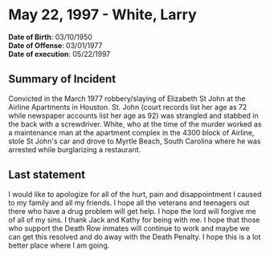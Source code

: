 # May 22, 1997 - White, Larry

**Date of Birth**: 03/10/1950<br/>
**Date of Offense**: 03/01/1977<br/>
**Date of execution**: 05/22/1997<br/>

## Summary of Incident
Convicted in the March 1977 robbery/slaying of Elizabeth St John at the Airline Apartments in Houston. St. John (court records list her age as 72 while newspaper accounts list her age as 92) was strangled and stabbed in the back with a screwdriver. White, who at the time of the murder worked as a maintenance man at the apartment complex in the 4300 block of Airline, stole St John's car and drove to Myrtle Beach, South Carolina where he was arrested while burglarizing a restaurant.

## Last statement
I would like to apologize for all of the hurt, pain and disappointment I caused to my family and all my friends. I hope all the veterans and teenagers out there who have a drug problem will get help. I hope the lord will forgive me of all of my sins. I thank Jack and Kathy for being with me. I hope that those who support the Death Row inmates will continue to work and maybe we can get this resolved and do away with the Death Penalty. I hope this is a lot better place where I am going.